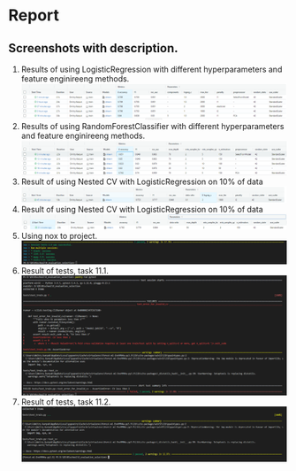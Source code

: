 # Report
## Screenshots with description.
1. Results of using LogisticRegression with different hyperparameters and feature enginireeng methods.<br>
![plot](./images/LG.png)
2. Results of using RandomForestClassifier with different hyperparameters and feature enginireeng methods.<br>
![plot](./images/RF.png)
3. Result of using Nested CV with LogisticRegression on 10% of data
![plot](./images/Nested%20CV%20LG.png)
4. Result of using Nested CV with LogisticRegression on 10% of data
![plot](./images/NestedCV%20RF.png)
5. Using nox to project.<br>
![plot](./images/nox%20result.png)
6. Result of tests, task 11.1.<br>
![plot](./images/tests%20for%20task%2011_1.png)
7. Result of tests, task 11.2.<br>
![plot](./images/tests%20for%20task%2011_2.png)

